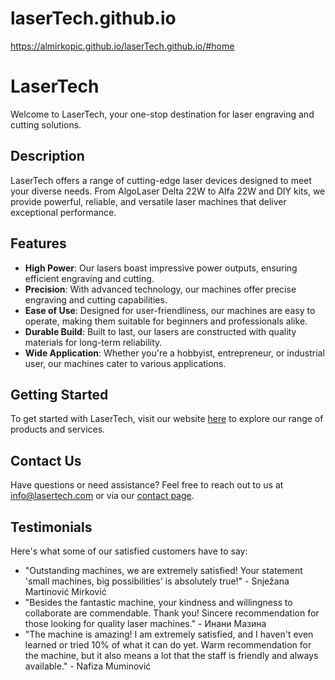 # laserTech.github.io

https://almirkopic.github.io/laserTech.github.io/#home

# LaserTech

Welcome to LaserTech, your one-stop destination for laser engraving and cutting solutions.

## Description

LaserTech offers a range of cutting-edge laser devices designed to meet your diverse needs. From AlgoLaser Delta 22W to Alfa 22W and DIY kits, we provide powerful, reliable, and versatile laser machines that deliver exceptional performance.

## Features

- **High Power**: Our lasers boast impressive power outputs, ensuring efficient engraving and cutting.
- **Precision**: With advanced technology, our machines offer precise engraving and cutting capabilities.
- **Ease of Use**: Designed for user-friendliness, our machines are easy to operate, making them suitable for beginners and professionals alike.
- **Durable Build**: Built to last, our lasers are constructed with quality materials for long-term reliability.
- **Wide Application**: Whether you're a hobbyist, entrepreneur, or industrial user, our machines cater to various applications.

## Getting Started

To get started with LaserTech, visit our website [here](https://www.lasertech.com) to explore our range of products and services.

## Contact Us

Have questions or need assistance? Feel free to reach out to us at [info@lasertech.com](mailto:info@lasertech.com) or via our [contact page](https://www.lasertech.com/contact).

## Testimonials

Here's what some of our satisfied customers have to say:

- "Outstanding machines, we are extremely satisfied! Your statement 'small machines, big possibilities' is absolutely true!" - Snježana Martinović Mirković
- "Besides the fantastic machine, your kindness and willingness to collaborate are commendable. Thank you! Sincere recommendation for those looking for quality laser machines." - Инани Мазина
- "The machine is amazing! I am extremely satisfied, and I haven't even learned or tried 10% of what it can do yet. Warm recommendation for the machine, but it also means a lot that the staff is friendly and always available." - Nafiza Muminović


